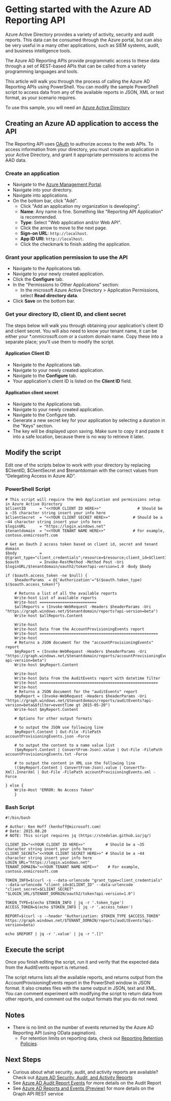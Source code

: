 <properties
   pageTitle="Getting started with the Azure AD Reporting API"
   description="How to get started with the Azure Active Directory Reporting API"
   services="active-directory"
   documentationCenter=""
   authors="kenhoff"
   manager="mbaldwin"
   editor=""/>

<tags
   ms.service="active-directory"
   ms.devlang="na"
   ms.topic="article"
   ms.tgt_pltfrm="na"
   ms.workload="identity"
   ms.date="11/09/2015"
   ms.author="kenhoff"/>


# Getting started with the Azure AD Reporting API

Azure Active Directory provides a variety of activity, security and audit reports. This data can be consumed through the Azure portal, but can also be very useful in a many other applications, such as SIEM systems, audit, and business intelligence tools.

The Azure AD Reporting APIs provide programmatic access to these data through a set of REST-based APIs that can be called from a variety programming languages and tools.

This article will walk you through the process of calling the Azure AD Reporting APIs using PowerShell. You can modify the sample PowerShell script to access data from any of the available reports in JSON, XML or text format, as your scenario requires.

To use this sample, you will need an [Azure Active Directory](active-directory-whatis.md)

## Creating an Azure AD application to access the API

The Reporting API uses [OAuth](https://msdn.microsoft.com/library/azure/dn645545.aspx) to authorize access to the web APIs. To access information from your directory, you must create an application in your Active Directory, and grant it appropriate permissions to access the AAD data.


### Create an application
- Navigate to the [Azure Management Portal](https://manage.windowsazure.com/).
- Navigate into your directory.
- Navigate into applications.
- On the bottom bar, click "Add".
	- Click "Add an application my organization is developing".
	- **Name**: Any name is fine. Something like "Reporting API Application" is recommended.
	- **Type**: Select "Web application and/or Web API".
	- Click the arrow to move to the next page.
	- **Sign-on URL**: ```http://localhost```.
	- **App ID URI**: ```http://localhost```.
	- Click the checkmark to finish adding the application.

### Grant your application permission to use the API
- Navigate to the Applications tab.
- Navigate to your newly created application.
- Click the **Configure** tab.
- In the "Permissions to Other Applications" section:
	- In the microsoft Azure Active Directory > Application Permissions, select **Read directory data**.
- Click **Save** on the bottom bar.


### Get your directory ID, client ID, and client secret

The steps below will walk you through obtaining your application's client ID and client secret.  You will also need to know your tenant name, it can be either your *.onmicrosoft.com or a custom domain name.  Copy these into a separate place; you'll use them to modify the script.

#### Application Client ID
- Navigate to the Applications tab.
- Navigate to your newly created application.
- Navigate to the **Configure** tab.
- Your application's client ID is listed on the **Client ID** field.

#### Application client secret
- Navigate to the Applications tab.
- Navigate to your newly created application.
- Navigate to the Configure tab.
- Generate a new secret key for your application by selecting a duration in the "Keys" section.
- The key will be displayed upon saving. Make sure to copy it and paste it into a safe location, because there is no way to retrieve it later.


## Modify the script
Edit one of the scripts below to work with your directory by replacing $ClientID, $ClientSecret and $tenantdomain with the correct values from “Delegating Access in Azure AD”.

### PowerShell Script

    # This script will require the Web Application and permissions setup in Azure Active Directory
    $ClientID      = "<<YOUR CLIENT ID HERE>>"                # Should be a ~35 character string insert your info here
    $ClientSecret  = "<<YOUR CLIENT SECRET HERE>>"          # Should be a ~44 character string insert your info here
    $loginURL      = "https://login.windows.net"
    $tenantdomain  = "<<YOUR TENANT NAME HERE>>"            # For example, contoso.onmicrosoft.com

    # Get an Oauth 2 access token based on client id, secret and tenant domain
    $body          = @{grant_type="client_credentials";resource=$resource;client_id=$ClientID;client_secret=$ClientSecret}
    $oauth         = Invoke-RestMethod -Method Post -Uri $loginURL/$tenantdomain/oauth2/token?api-version=1.0 -Body $body

    if ($oauth.access_token -ne $null) {
        $headerParams  = @{'Authorization'="$($oauth.token_type) $($oauth.access_token)"}

        # Returns a list of all the available reports
        Write-host List of available reports
        Write-host =========================
        $allReports = (Invoke-WebRequest -Headers $headerParams -Uri "https://graph.windows.net/$tenantdomain/reports?api-version=beta")
        Write-host $allReports.Content

        Write-host
        Write-host Data from the AccountProvisioningEvents report
        Write-host ====================================================
        Write-host
        # Returns a JSON document for the "accountProvisioningEvents" report
        $myReport = (Invoke-WebRequest -Headers $headerParams -Uri "https://graph.windows.net/$tenantdomain/reports/accountProvisioningEvents?api-version=beta")
        Write-host $myReport.Content

        Write-host
        Write-host Data from the AuditEvents report with datetime filter
        Write-host ====================================================
        Write-host
        # Returns a JSON document for the "auditEvents" report
        $myReport = (Invoke-WebRequest -Headers $headerParams -Uri "https://graph.windows.net/$tenantdomain/reports/auditEvents?api-version=beta&$filter=eventTime gt 2015-05-20")
        Write-host $myReport.Content

        # Options for other output formats

        # to output the JSON use following line
        $myReport.Content | Out-File -FilePath accountProvisioningEvents.json -Force

        # to output the content to a name value list
        ($myReport.Content | ConvertFrom-Json).value | Out-File -FilePath accountProvisioningEvents.txt -Force

        # to output the content in XML use the following line
        (($myReport.Content | ConvertFrom-Json).value | ConvertTo-Xml).InnerXml | Out-File -FilePath accountProvisioningEvents.xml -Force

    } else {
        Write-Host "ERROR: No Access Token"
        }

### Bash Script

    #!/bin/bash

    # Author: Ken Hoff (kenhoff@microsoft.com)
    # Date: 2015.08.20
    # NOTE: This script requires jq (https://stedolan.github.io/jq/)

    CLIENT_ID="<<YOUR CLIENT ID HERE>>"			# Should be a ~35 character string insert your info here
    CLIENT_SECRET="<<YOUR CLIENT SECRET HERE>>"	# Should be a ~44 character string insert your info here
    LOGIN_URL="https://login.windows.net"
    TENANT_DOMAIN="<<YOUR TENANT NAME HERE>>"	 # For example, contoso.onmicrosoft.com

    TOKEN_INFO=$(curl -s --data-urlencode "grant_type=client_credentials" --data-urlencode "client_id=$CLIENT_ID" --data-urlencode "client_secret=$CLIENT_SECRET" "$LOGIN_URL/$TENANT_DOMAIN/oauth2/token?api-version=1.0")

    TOKEN_TYPE=$(echo $TOKEN_INFO | jq -r '.token_type')
    ACCESS_TOKEN=$(echo $TOKEN_INFO | jq -r '.access_token')

    REPORT=$(curl -s --header "Authorization: $TOKEN_TYPE $ACCESS_TOKEN" https://graph.windows.net/$TENANT_DOMAIN/reports/auditEvents?api-version=beta)

    echo $REPORT | jq -r '.value' | jq -r ".[]"




## Execute the script
Once you finish editing the script, run it and verify that the expected data from the AuditEvents report is returned.

The script returns lists all the available reports, and returns output from the AccountProvisioningEvents report in the PowerShell window in JSON format. It also creates files with the same output in JSON, text and XML. You can comment experiment with modifying the script to return data from other reports, and comment out the output formats that you do not need.

## Notes

- There is no limit on the number of events returned by the Azure AD Reporting API (using OData pagination).
	- For retention limits on reporting data, check out [Reporting Retention Policies](active-directory-reporting-retention.md).


## Next Steps
- Curious about what security, audit, and activity reports are available? Check out [Azure AD Security, Audit, and Activity Reports](active-directory-view-access-usage-reports.md)
- See [Azure AD Audit Report Events](active-directory-reporting-audit-events.md) for more details on the Audit Report
- See [Azure AD Reports and Events (Preview)](https://msdn.microsoft.com/library/azure/mt126081.aspx) for more details on the Graph API REST service
